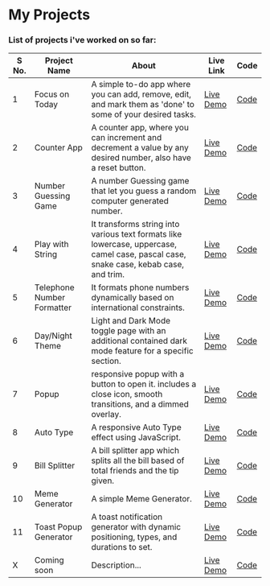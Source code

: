 # My Projects

### List of projects i've worked on so far: 

| S No. | Project Name       |About| Live Link          |Code|
|-------|---------------------|--------|--------------------|---|
| 1     | Focus on Today        |A simple to-do app where you can add, remove, edit, and mark them as 'done' to some of your desired tasks.| [Live Demo](https://focusontodaybyme.netlify.app/)   |[Code](./Projects/01_Focus-on-Today/)|
| 2     | Counter App   |A counter app, where you can increment and decrement a value by any desired number, also have a reset button.| [Live Demo](https://mycounterbash.netlify.app/)   |[Code](./Projects/04_Counter_project/)|
| 3     | Number Guessing Game    |A number Guessing game that let you guess a random computer generated number.| [Live Demo](https://guessthenumbash.netlify.app/)   |[Code](./Projects/05_Guess-the-Number/)|
| 4     | Play with String    |It transforms string into various text formats like lowercase, uppercase, camel case, pascal case, snake case, kebab case, and trim.| [Live Demo](https://playwithstringbash.netlify.app/)   |[Code](./Projects/06_String_Transformer/)|
| 5     | Telephone Number Formatter    |It formats phone numbers dynamically based on international constraints.| [Live Demo](https://telephonenumberformatter.netlify.app/)   |[Code](./Projects/07_Telephon-formatter/)|
| 6     | Day/Night Theme    |Light and Dark Mode toggle page with an additional contained dark mode feature for a specific section.| [Live Demo](https://daynightthemebash.netlify.app/)   |[Code](./Projects/09_Day-Night-Theme/)|
| 7     | Popup    |responsive popup with a button to open it. includes a close icon, smooth transitions, and a dimmed overlay.| [Live Demo](https://openpopupbash.netlify.app/)   |[Code](./Projects/10_Popup/)|
| 8     | Auto Type    |A responsive Auto Type effect using JavaScript.| [Live Demo](https://autotypebash.netlify.app//)   |[Code](./Projects/11_Auto-Typing-Effect/)|
| 9     | Bill Splitter    |A bill splitter app which splits all the bill based of total friends and the tip given.| [Live Demo](https://billsplitterbash.netlify.app/)   |[Code](./Projects/12_Bill-Splitter/)|
| 10     | Meme Generator    |A simple Meme Generator.| [Live Demo](https://memegeneratorbash.netlify.app/)   |[Code](./Projects/13_Meme-Generator/)|
| 11     | Toast Popup Generator    |A toast notification generator with dynamic positioning, types, and durations to set.| [Live Demo](https://tosatpopupgenerator.netlify.app/)   |[Code](./Projects/14_Toast-Popup/)|
|X| Coming soon|Description...|[Live Demo]()|[Code]()|

